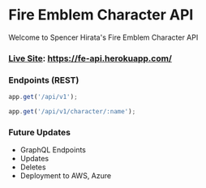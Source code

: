 # Fire Emblem Character API

Welcome to Spencer Hirata's Fire Emblem Character API

### [Live Site](https://fe-api.herokuapp.com/): https://fe-api.herokuapp.com/

### Endpoints (REST)

```js
app.get('/api/v1');
```

```js
app.get('/api/v1/character/:name');
```

### Future Updates

- GraphQL Endpoints
- Updates
- Deletes
- Deployment to AWS, Azure
